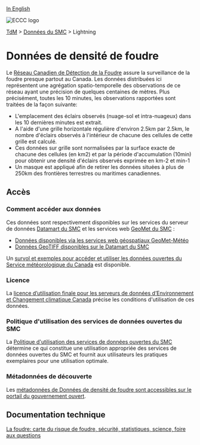 [In English](readme_lightning_en.md)

![ECCC logo](../../img_eccc-logo.png)

[TdM](../../readme_fr.md) > [Données du SMC](../readme_fr.md) > Lightning

# Données de densité de foudre

Le [Réseau Canadien de Détection de la Foudre](https://www.canada.ca/fr/environnement-changement-climatique/services/foudre/reseau-canadien-detection.html) assure la surveillance de la foudre presque partout au Canada. Les données distribuées ici représentent une agrégation spatio-temporelle des observations de ce réseau ayant une précision de quelques centaines de mètres. Plus précisément, toutes les 10 minutes, les observations rapportées sont traitées de la façon suivante:

* L'emplacement des éclairs observés (nuage-sol et intra-nuageux) dans les 10 dernières minutes est extrait.
* A l'aide d'une grille horizontale régulière d'environ 2.5km par 2.5km, le nombre d'éclairs observés à l'intérieur de chacune des cellules de cette grille est calculé.
* Ces données sur grille sont normalisées par la surface exacte de chacune des cellules (en km2) et par la période d'accumulation (10min) pour obtenir une densité d'éclairs observés exprimée en km-2 et min-1
* Un masque est appliqué afin de retirer les données situées à plus de 250km des frontières terrestres ou maritimes canadiennes.

## Accès

### Comment accéder aux données

Ces données sont respectivement disponibles sur les services du serveur de données [Datamart du SMC](../../msc-datamart/readme_fr.md) et les services web [GeoMet du SMC](../../msc-geomet/readme_fr.md) :

* [Données disponibles via les services web géospatiaux GeoMet-Météo](readme_lightning-geomet_fr.md)
* [Données GeoTIFF disponibles sur le Datamart du SMC](readme_lightning-datamart_fr.md)

Un [survol et exemples pour accéder et utiliser les données ouvertes du Service météorologique du Canada](../../usage/readme_fr.md) est disponible.

### Licence

La [licence d’utilisation finale pour les serveurs de données d’Environnement et Changement climatique Canada](../../licence/readme_fr.md) précise les conditions d'utilisation de ces données.

### Politique d'utilisation des services de données ouvertes du SMC

La [Politique d'utilisation des services de données ouvertes du SMC](../../usage-policy/readme_fr.md) détermine ce qui constitue une utilisation appropriée des services de données ouvertes du SMC et fournit aux utilisateurs les pratiques exemplaires pour une utilisation optimale.

### Métadonnées de découverte

Les [métadonnées de Données de densité de foudre sont accessibles sur le portail du gouvernement ouvert](https://open.canada.ca/data/fr/dataset/75dfb8cb-9efc-4c15-bcb5-7562f89517ce).

## Documentation technique

[La foudre: carte du risque de foudre, sécurité, statistiques, science, foire aux questions](https://www.canada.ca/fr/environnement-changement-climatique/services/foudre.html)